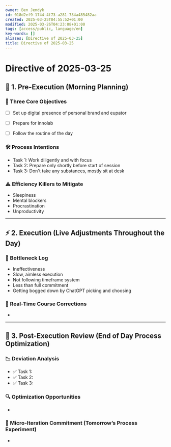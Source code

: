 ```yaml
---
owner: Ben Jendyk
id: 018d2ef9-1744-4f73-a281-734a485482aa
created: 2025-03-25T04:55:52+01:00
modified: 2025-03-26T04:23:08+01:00
tags: [access/public, language/en]
key-words: []
aliases: [Directive of 2025-03-25]
title: Directive of 2025-03-25
---
```


# Directive of 2025-03-25

## 🌅 1. Pre-Execution (Morning Planning)

### 🎯 Three Core Objectives

<!-- Most critical task 1 – outcome-driven, not just an activity. -->
- [ ] Set up digital presence of personal brand and eupator
<!-- Most critical task 2 – make it concrete and measurable. -->
- [ ] Prepare for innolab
<!-- Most critical task 3 – must fit within the day’s execution capacity. -->
- [ ] Follow the routine of the day

### 🛠️ Process Intentions

<!-- How will this be executed most efficiently? E.g., deep work session, batching tasks, specific tool usage. -->
- Task 1: Work diligently and with focus
- Task 2: Prepare only shortly before start of session
- Task 3: Don't take any substances, mostly sit at desk

### ⚠️ Efficiency Killers to Mitigate

<!-- What are the biggest risks to focus/execution today? E.g., distractions, decision fatigue, overplanning. -->
- Sleepiness
- Mental blockers
- Procrastination
- Unproductivity

---

## ⚡ 2. Execution (Live Adjustments Throughout the Day)

### 📌 Bottleneck Log

<!-- What slowed execution today? E.g., distractions, over-perfection, slow decision-making, unexpected blockers. -->
- Ineffectiveness
- Slow, aimless execution
- Not following timeframe system
- Less than full commitment
- Getting bogged down by ChatGPT picking and choosing

### 🔄 Real-Time Course Corrections

<!-- What tweaks were made mid-day to maintain efficiency? Only note direct changes to process. -->
-

---

## 🌙 3. Post-Execution Review (End of Day Process Optimization)

### 📉 Deviation Analysis

<!-- Did execution match expectation? If not, what caused deviation? -->
- ✅ Task 1:
- ✅ Task 2:  
- ✅ Task 3:  

### 🔍 Optimization Opportunities

<!-- What execution inefficiency should be addressed tomorrow? Focus on a single high-leverage improvement. -->
-

### 🧪 Micro-Iteration Commitment (Tomorrow’s Process Experiment)

<!-- What **one small tweak** will be tested tomorrow to refine execution? Keep it experimental and specific. -->
-

